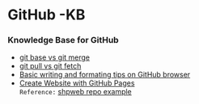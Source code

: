 # GitHub -KB
### Knowledge Base for GitHub

* [git base vs git merge](doc/MergeVsRebase.md)
* [git pull vs git fetch](doc/GitPullVsFetch.png)
* [Basic writing and formating tips on GitHub browser](url)
* [Create Website with GitHub Pages](https://pages.github.com/)  
            ```Reference:``` [shpweb repo example](https://shpweb.github.io)
